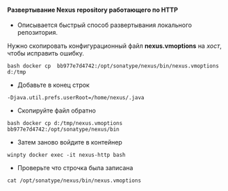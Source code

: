 #### Развертывание Nexus repository работающего по HTTP

- Описывается быстрый способ развертывания локального репозитория.

 Нужно скопировать конфигурационный файл **nexus.vmoptions** на _хост_, 
 чтобы исправить ошибку.

``bash
docker cp  bb977e7d4742:/opt/sonatype/nexus/bin/nexus.vmoptions  d:/tmp
``

- Добавьте в конец строк

``
-Djava.util.prefs.userRoot=/home/nexus/.java
``

- Скопируйте файл обратно

``bash
docker cp d:/tmp/nexus.vmoptions  bb977e7d4742:/opt/sonatype/nexus/bin
``

- Затем заново войдите в контейнер

``
winpty docker exec -it nexus-http bash
``


- Проверьте что строчка была записана

``
cat /opt/sonatype/nexus/bin/nexus.vmoptions
``
